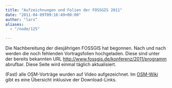 ```yaml
---
title: "Aufzeichnungen und Folien der FOSSGIS 2011"
date: "2011-04-09T09:16:49+00:00"
author: "lars"
aliases:
  - "/node/125"

---
```


<p>Die Nachbereitung der diesjährigen FOSSGIS hat begonnen. Nach und nach werden die noch fehlenden Vortragsfolien hochgeladen. Diese sind unter der bereits bekannten URL <a href="http://www.fossgis.de/konferenz/2011/programm/">http://www.fossgis.de/konferenz/2011/programm</a> abrufbar. Diese Seite wird einmal täglich aktualisiert.</p>
<p>(Fast) alle OSM-Vorträge wurden auf Video aufgezeichnet. Im <a href="http://wiki.openstreetmap.org/wiki/FOSSGIS_2011">OSM-Wiki</a> gibt es eine &Uuml;bersicht inklusive der Download-Links.</p>
